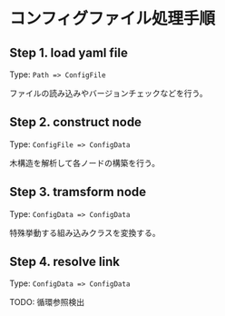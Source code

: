 # コンフィグファイル処理手順

## Step 1. load yaml file

Type: `Path => ConfigFile`

ファイルの読み込みやバージョンチェックなどを行う。

## Step 2. construct node

Type: `ConfigFile => ConfigData`

木構造を解析して各ノードの構築を行う。

## Step 3. tramsform node

Type: `ConfigData => ConfigData`

特殊挙動する組み込みクラスを変換する。

## Step 4. resolve link

Type: `ConfigData => ConfigData`

TODO: 循環参照検出
